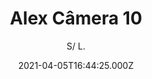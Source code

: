 ---
id: '84702eea-14d1-448e-8228-583acb96cc95'
type: 'movie' # Filme, Série, Anime
title: "Alex Câmera 10"
synopsis: ["A decisão do idolatrado jogador Alex de voltar a vestir a camisa do Coritiba depois de destacadas passagens por seleções nacionais e internacionais causou grande comoção na comunidade futebolística e virou tema desse documentário que aborda seus dois últimos anos de carreira, contando com entrevistas exclusivas de ícones do futebol que cruzaram seu caminho.",
]
originalTitle: "Alex Câmera 10"
date: '2021-04-05T16:44:25.000Z'
update: '2021-04-05T16:44:25.000Z'
releaseDate: '2017-09-19T03:00:00.000Z'
imdb:
  rating: '7.4' # 8.5
  id: '' # tt0470752
duration: ': 1h 39 Min'
trailer:
  urls: [
    'HuXamaJC6Mg',
  ]
tags: ['1080p']
genre: ['Documentário'] #
quality: 'WEB-DL' # BluRay, WEB-DL, HDTV, WEB-DL4K, WEB-DLe
format: 'MKV' # MKV, MP4, TS
audio: 'Português' # Dublado, Legendado, Dual Audio, Dub & Leg
subtitle: 'S/ L.' # Português, inglês,
size: '6.1 GB' # 4.8 GB
audioQuality: 10
videoQuality: 10
directors: []
#  - name: 'Lana Wachowski'
#    image: ''
#  - name: 'Lilly Wachowski'
#    image: ''
cast: []
#  - name: 'Keanu Reeves'
#    image: ''
#    characterName: 'Neo'
writers: []
#  - name: ''
#    image: ''
maturityRating:
  age: '' # L , 10, 12, 14, 16, 18
  topics: [''] # Violence, Illegal drugs, Inappropriate Language, Legal Drugs, Sexual Content, Extreme Violence
###########################################
download:
  
  - url: 'magnet:?xt=urn:btih:65ce0b434b93815da16fd7edd1044fd229a9ed42&dn=Alex.Camera.10.2020.PORTUGUESE.1080p.AMZN.WEBRip.DDP2.0.x264-ART3MIS&tr=http%3A%2F%2Ftracker.trackerfix.com%3A80%2Fannounce&tr=udp%3A%2F%2F9.rarbg.me%3A2720&tr=udp%3A%2F%2F9.rarbg.to%3A2750'
    resolution: '1080p' # 720p, 1080p, 4K,
    audio: 'Dual Áudio' # Dublado, Legendado, Dual Audio
    size: '' # 4.8 GB
    quality: '' # BluRay, WEB-DL
    format: '' # MKV
images:
  cover: '/assets/movies/alex-camera-10.jpg'
  background: '/assets/movies/'
---